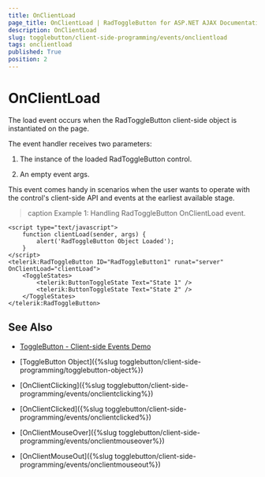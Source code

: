 ```yaml
---
title: OnClientLoad
page_title: OnClientLoad | RadToggleButton for ASP.NET AJAX Documentation
description: OnClientLoad
slug: togglebutton/client-side-programming/events/onclientload
tags: onclientload
published: True
position: 2
---
```


# OnClientLoad

The load event occurs when the RadToggleButton client-side object is instantiated on the page.

The event handler receives two parameters:

1. The instance of the loaded RadToggleButton control.

1. An empty event args.

This event comes handy in scenarios when the user wants to operate with the control's client-side API and events at the earliest available stage.

>caption Example 1: Handling RadToggleButton OnClientLoad event.

````ASP.NET
<script type="text/javascript">
	function clientLoad(sender, args) {
		alert('RadToggleButton Object Loaded');
	}
</script>
<telerik:RadToggleButton ID="RadToggleButton1" runat="server" OnClientLoad="clientLoad">
	<ToggleStates>
	    <telerik:ButtonToggleState Text="State 1" />
	    <telerik:ButtonToggleState Text="State 2" />
	</ToggleStates>
</telerik:RadToggleButton>
````


## See Also

 * [ToggleButton - Client-side Events Demo](https://demos.telerik.com/aspnet-ajax/togglebutton/client-side-api/client-side-events/defaultcs.aspx)

 * [ToggleButton Object]({%slug togglebutton/client-side-programming/togglebutton-object%})
 
 * [OnClientClicking]({%slug togglebutton/client-side-programming/events/onclientclicking%})
 
 * [OnClientClicked]({%slug togglebutton/client-side-programming/events/onclientclicked%})
 
 * [OnClientMouseOver]({%slug togglebutton/client-side-programming/events/onclientmouseover%})
 
 * [OnClientMouseOut]({%slug togglebutton/client-side-programming/events/onclientmouseout%})

